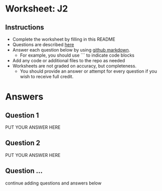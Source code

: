 # Worksheet: J2

## Instructions

* Complete the worksheet by filling in this README
* Questions are described [here](https://cs2113-f21.github.io/worksheet/j2)
* Answer each question below by using [github markdown](https://guides.github.com/features/mastering-markdown/). 
  * For example, you should use ``` to indicate code blocks
* Add any code or additional files to the repo as needed
* Worksheets are not graded on accuracy, but completeness. 
  * You should provide an answer or attempt for every question if you wish to receive full credit. 

# Answers


## Question 1

PUT YOUR ANSWER HERE

## Question 2

PUT YOUR ANSWER HERE

## Question ...

continue adding questions and answers below
